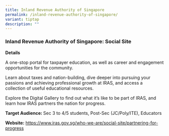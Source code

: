 ```yaml
---
title: Inland Revenue Authority of Singapore
permalink: /inland-revenue-authority-of-singapore/
variant: tiptap
description: ""
---
```

<h3>Inland Revenue Authority of Singapore: Social Site</h3>
<p><strong>Details</strong>
</p>
<p>A one-stop portal for taxpayer education, as well as career and engagement
opportunities for the community.</p>
<p>Learn about taxes and nation-building, dive deeper into pursuing your
passions and achieving professional growth at IRAS, and access a collection
of useful educational resources.</p>
<p>Explore the Digital Gallery to find out what it’s like to be part of IRAS,
and learn how IRAS partners the nation for progress.</p>
<p><strong>Target Audience: </strong>Sec 3 to 4/5 students, Post-Sec (JC/Poly/ITE),
Educators</p>
<p><strong>Website:</strong>  <a href="https://www.iras.gov.sg/who-we-are/social-site/partnering-for-progress" rel="noopener noreferrer nofollow" target="_blank">https://www.iras.gov.sg/who-we-are/social-site/partnering-for-progress</a>
<br>
<br>
</p>